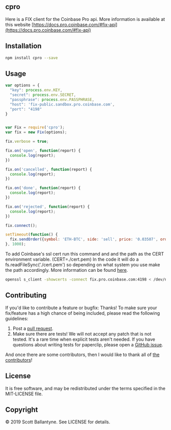 cpro
------------

Here is a FIX client for the Coinbase Pro api. More information is available at this website [https://docs.pro.coinbase.com/#fix-api](https://docs.pro.coinbase.com/#fix-api) 


Installation
------------
```bash
npm install cpro --save
```

Usage
------------

```javascript
var options = {
  "key": process.env.KEY,
  "secret": process.env.SECRET,
  "passphrase": process.env.PASSPHRASE,
  "host": 'fix-public.sandbox.pro.coinbase.com',
  "port": "4198"
}


var Fix = require('cpro');
var fix = new Fix(options);

fix.verbose = true;

fix.on('open', function(report) {
  console.log(report);
})

fix.on('cancelled', function(report) {
  console.log(report);
})

fix.on('done', function(report) {
  console.log(report);
})

fix.on('rejected', function(report) {
  console.log(report);
})

fix.connect();

setTimeout(function() {
  fix.sendOrder({symbol: 'ETH-BTC', side: 'sell', price: '0.03507', order_qty: '2.974'});
}, 1000);
```

To add Coinbase's ssl cert run this command and and the path as the CERT environment variable. (CERT=./cert.pem)
In the code it will do a fs.readFileSync('./cert.pem') so depending on what system you use make the path accordingly.  More information can be found [here](https://docs.pro.coinbase.com/#ssl-tunnels).
```bash
openssl s_client -showcerts -connect fix.pro.coinbase.com:4198 < /dev/null | openssl x509 -outform PEM > cert.pem
```

Contributing
------------

If you'd like to contribute a feature or bugfix: Thanks! To make sure your fix/feature has a high chance of being included, please read the following guidelines:

1. Post a [pull request](https://github.com/ballantyne/cpro/compare/).
2. Make sure there are tests! We will not accept any patch that is not tested.
   It's a rare time when explicit tests aren't needed. If you have questions
   about writing tests for paperclip, please open a
   [GitHub issue](https://github.com/ballantyne/cpro/issues/new).


And once there are some contributors, then I would like to thank all of [the contributors](https://github.com/ballantyne/cpro/graphs/contributors)!


License
-------

It is free software, and may be redistributed under the terms specified in the MIT-LICENSE file.

Copyright
-------
© 2019 Scott Ballantyne. See LICENSE for details.
